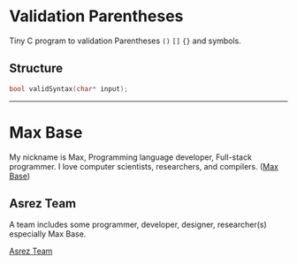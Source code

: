 # Validation Parentheses

Tiny C program to validation Parentheses `()` `[]` `{}` and symbols.

## Structure

```c
bool validSyntax(char* input);
```

---------

# Max Base

My nickname is Max, Programming language developer, Full-stack programmer. I love computer scientists, researchers, and compilers. ([Max Base](https://maxbase.org/))

## Asrez Team

A team includes some programmer, developer, designer, researcher(s) especially Max Base.

[Asrez Team](https://www.asrez.com/)
